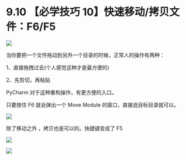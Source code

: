 # 9.10 【必学技巧 10】快速移动/拷贝文件：F6/F5

![](http://image.iswbm.com/20200804124133.png)

当你要把一个文件拖动到另外一个目录的时候，正常人的操作有两种：

1、直接拖拽过去(个人感觉这种才是最方便的)

2、先剪切，再粘贴

PyCharm 对于这种重构操作，有更方便的入口。

只要按住 F6 就会弹出一个 Move Module 的窗口，直接选目标目录就可以。

![](http://image.iswbm.com/20200826123915.png)



除了移动之外 ，拷贝也是可以的。快捷键变成了 F5

![](http://image.iswbm.com/20200826124400.png)



![](http://image.iswbm.com/20200607174235.png)